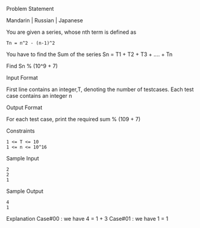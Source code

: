 Problem Statement

Mandarin \| Russian \| Japanese

You are given a series, whose nth term is defined as

    Tn = n^2 - (n-1)^2

You have to find the Sum of the series Sn = T1 + T2 + T3 + .... + Tn

Find Sn % (10^9 + 7)

Input Format

First line contains an integer,T, denoting the number of testcases.
Each test case contains an integer n

Output Format

For each test case, print the required sum % (109 + 7)

Constraints

    1 <= T <= 10
    1 <= n <= 10^16

Sample Input

    2
    2
    1

Sample Output

    4
    1

Explanation
Case#00 : we have 4 = 1 + 3
Case#01 : we have 1 = 1
